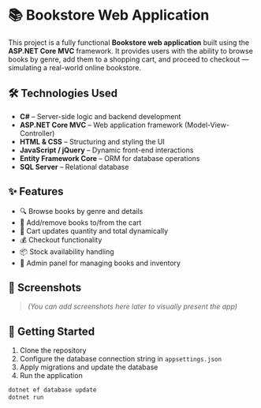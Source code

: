 ﻿# 📚 Bookstore Web Application

This project is a fully functional **Bookstore web application** built using the **ASP.NET Core MVC** framework. It provides users with the ability to browse books by genre, add them to a shopping cart, and proceed to checkout — simulating a real-world online bookstore.

## 🛠 Technologies Used

- **C#** – Server-side logic and backend development
- **ASP.NET Core MVC** – Web application framework (Model-View-Controller)
- **HTML & CSS** – Structuring and styling the UI
- **JavaScript / jQuery** – Dynamic front-end interactions
- **Entity Framework Core** – ORM for database operations
- **SQL Server** – Relational database

## ✨ Features

- 🔍 Browse books by genre and details
- 🛒 Add/remove books to/from the cart
- 🧮 Cart updates quantity and total dynamically
- 💰 Checkout functionality
- 📦 Stock availability handling
- 👤 Admin panel for managing books and inventory

## 📸 Screenshots

> *(You can add screenshots here later to visually present the app)*

## 🚀 Getting Started

1. Clone the repository
2. Configure the database connection string in `appsettings.json`
3. Apply migrations and update the database
4. Run the application

```bash
dotnet ef database update
dotnet run
